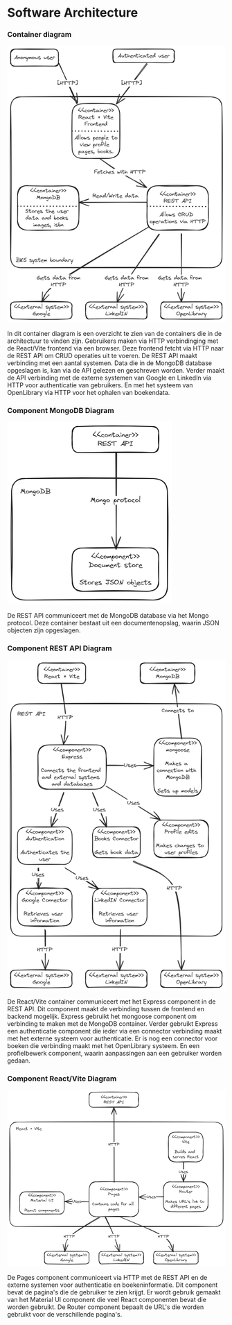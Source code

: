 # Software Architecture

### Container diagram

![Container](C4-models/C4-model%20container.png)

In dit container diagram is een overzicht te zien van de containers die in de architectuur te vinden zijn. Gebruikers maken via HTTP verbindinging met de React/Vite frontend via een browser. Deze frontend fetcht via HTTP naar de REST API om CRUD operaties uit te voeren. De REST API maakt verbinding met een aantal systemen. Data die in de MongoDB database opgeslagen is, kan via de API gelezen en geschreven worden. Verder maakt de API verbinding met de externe systemen van Google en LinkedIn via HTTP voor authenticatie van gebruikers. En met het systeem van OpenLibrary via HTTP voor het ophalen van boekendata.

### Component MongoDB Diagram

![Component MongoDB](C4-models/C4-model%20component%20MongoDB.png)

De REST API communiceert met de MongoDB database via het Mongo protocol. Deze container bestaat uit een documentenopslag, waarin JSON objecten zijn opgeslagen.

### Component REST API Diagram

![Component REST API](C4-models/C4-model%20component%20REST%20API.png)

De React/Vite container communiceert met het Express component in de REST API. Dit component maakt de verbinding tussen de frontend en backend mogelijk. Express gebruikt het mongoose component om verbinding te maken met de MongoDB container. Verder gebruikt Express een authenticatie component die ieder via een connector verbinding maakt met het externe systeem voor authenticatie. Er is nog een connector voor boeken die verbinding maakt met het OpenLibrary systeem. En een profielbewerk component, waarin aanpassingen aan een gebruiker worden gedaan.

### Component React/Vite Diagram

![Component React/Vite](C4-models/C4-model%20component%20react+vite.png)

De Pages component communiceert via HTTP met de REST API en de externe systemen voor authenticatie en boekeninformatie. Dit component bevat de pagina's die de gebruiker te zien krijgt. Er wordt gebruik gemaakt van het Material UI component die veel React componenten bevat die worden gebruikt. De Router component bepaalt de URL's die worden gebruikt voor de verschillende pagina's.
